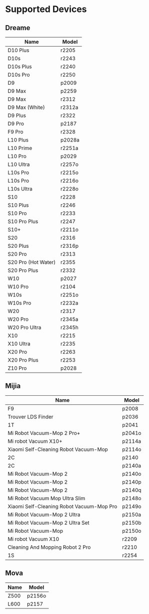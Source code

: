 # Supported Devices

## Dreame
| Name	                                  | Model  |
|-------------------------------------------|--------|
| D10 Plus                                  | r2205  |
| D10s                                      | r2243  |
| D10s Plus                                 | r2240  |
| D10s Pro                                  | r2250  |
| D9                                        | p2009  |
| D9 Max                                    | p2259  |
| D9 Max                                    | r2312  |
| D9 Max (White)                            | r2312a |
| D9 Plus                                   | r2322  |
| D9 Pro                                    | p2187  |
| F9 Pro                                    | r2328  |
| L10 Plus                                  | p2028a |
| L10 Prime                                 | r2251a |
| L10 Pro                                   | p2029  |
| L10 Ultra                                 | r2257o |
| L10s Pro                                  | r2215o |
| L10s Pro                                  | r2216o |
| L10s Ultra                                | r2228o |
| S10                                       | r2228  |
| S10 Plus                                  | r2246  |
| S10 Pro                                   | r2233  |
| S10 Pro Plus                              | r2247  |
| S10+                                      | r2211o |
| S20                                       | r2316  |
| S20 Plus                                  | r2316p |
| S20 Pro                                   | r2313  |
| S20 Pro (Hot Water)                       | r2355  |
| S20 Pro Plus                              | r2332  |
| W10                                       | p2027  |
| W10 Pro                                   | r2104  |
| W10s                                      | r2251o |
| W10s Pro                                  | r2232a |
| W20                                       | r2317  |
| W20 Pro                                   | r2345a |
| W20 Pro Ultra                             | r2345h |
| X10                                       | r2215  |
| X10 Ultra                                 | r2235  |
| X20 Pro                                   | r2263  |
| X20 Pro Plus                              | r2253  |
| Z10 Pro                                   | p2028  |

## Mijia
| Name	                                  | Model  |
|-------------------------------------------|--------|
| F9                                        | p2008  |
| Trouver LDS Finder                        | p2036  |
| 1T                                        | p2041  |
| Mi Robot Vacuum-Mop 2 Pro+                | p2041o |
| Mi robot Vacuum X10+                      | p2114a |
| Xiaomi Self-Cleaning Robot Vacuum-Mop     | p2114o |
| 2C                                        | p2140  |
| 2C                                        | p2140a |
| Mi Robot Vacuum-Mop 2                     | p2140o |
| Mi Robot Vacuum-Mop 2                     | p2140p |
| Mi Robot Vacuum-Mop 2                     | p2140q |
| Mi Robot Vacuum Mop Ultra Slim            | p2148o |
| Xiaomi Self-Cleaning Robot Vacuum-Mop Pro | p2149o |
| Mi Robot Vacuum-Mop 2 Ultra               | p2150a |
| Mi Robot Vacuum-Mop 2 Ultra Set           | p2150b |
| Mi Robot Vacuum-Mop                       | p2150o |
| Mi robot Vacuum X10                       | r2209  |
| Cleaning And Mopping Robot 2 Pro          | r2210  |
| 1S                                        | r2254  |

## Mova
| Name	                                  | Model  |
|-------------------------------------------|--------|
| Z500                                      | p2156o |
| L600                                      | p2157  |